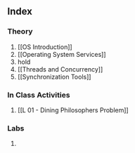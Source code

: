 ## Index
### Theory
1. [[OS Introduction]]
2.  [[Operating System Services]]
3.  hold
4. [[Threads and Concurrency]]
5. [[Synchronization Tools]]

### In Class Activities
1. [[L 01 - Dining Philosophers Problem]]

### Labs
1. 